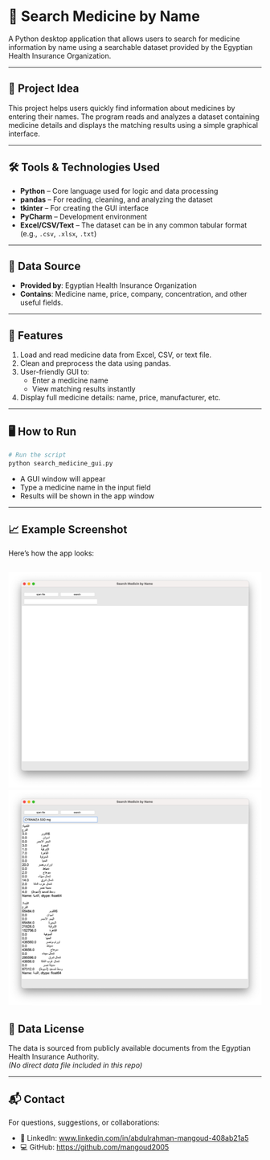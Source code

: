 
# 💊 Search Medicine by Name

A Python desktop application that allows users to search for medicine information by name using a searchable dataset provided by the Egyptian Health Insurance Organization.

---

## 🧠 Project Idea

This project helps users quickly find information about medicines by entering their names. The program reads and analyzes a dataset containing medicine details and displays the matching results using a simple graphical interface.

---

## 🛠️ Tools & Technologies Used

- **Python** – Core language used for logic and data processing  
- **pandas** – For reading, cleaning, and analyzing the dataset  
- **tkinter** – For creating the GUI interface  
- **PyCharm** – Development environment  
- **Excel/CSV/Text** – The dataset can be in any common tabular format (e.g., `.csv`, `.xlsx`, `.txt`)

---

## 📂 Data Source

- **Provided by**: Egyptian Health Insurance Organization  
- **Contains**: Medicine name, price, company, concentration, and other useful fields.

---

## 🚀 Features

1. Load and read medicine data from Excel, CSV, or text file.
2. Clean and preprocess the data using pandas.
3. User-friendly GUI to:
   - Enter a medicine name
   - View matching results instantly
4. Display full medicine details: name, price, manufacturer, etc.

---

## 🖥️ How to Run

```bash
# Run the script
python search_medicine_gui.py
```

- A GUI window will appear
- Type a medicine name in the input field
- Results will be shown in the app window

---

## 📈 Example Screenshot

Here’s how the app looks:

![App Screenshot](screenshot.png)
![App Screenshot](screenshot2.png)
---

## 📎 Data License

The data is sourced from publicly available documents from the Egyptian Health Insurance Authority.  
*(No direct data file included in this repo)*

---

## 📬 Contact

For questions, suggestions, or collaborations:  
- 💼 LinkedIn: www.linkedin.com/in/abdulrahman-mangoud-408ab21a5
- 💻 GitHub: https://github.com/mangoud2005

